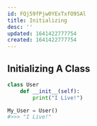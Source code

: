 ```yaml
---
id: FQj59fPjw0YExTxfO9SAl
title: Initializing
desc: ''
updated: 1641422777754
created: 1641422777754
---
```


## Initializing A Class

```python
class User
	def __init__(self):
		print("I Live!")

My_User = User()
#>>> "I Live!"
```
